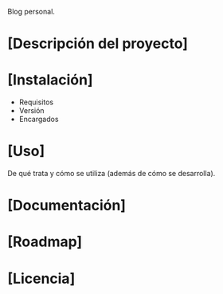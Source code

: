 Blog personal.

# [Descripción del proyecto]

# [Instalación]
- Requisitos
- Versión
- Encargados

# [Uso]
De qué trata y cómo se utiliza (además de cómo se desarrolla).

# [Documentación]

# [Roadmap]

# [Licencia]
